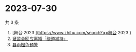 # 2023-07-30

共 3 条

<!-- BEGIN -->
<!-- 最后更新时间 Sun Jul 30 2023 11:07:23 GMT+0800 (China Standard Time) -->

1. [舞台 2023 ](https://www.zhihu.com/search?q=舞台 2023 )
1. [证监会回应离婚「绕道减持」](https://www.zhihu.com/search?q=证监会回应离婚「绕道减持」)
1. [暴雨橙色预警](https://www.zhihu.com/search?q=暴雨橙色预警)

<!-- END -->
